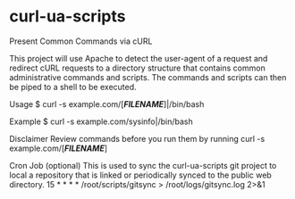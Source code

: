 # curl-ua-scripts
Present Common Commands via cURL

This project will use Apache to detect the user-agent of a request and redirect cURL requests to a directory structure that contains common administrative commands and scripts. The commands and scripts can then be piped to a shell to be executed. 

Usage
$ curl -s example.com/[***FILENAME***]|/bin/bash

Example
$ curl -s example.com/sysinfo|/bin/bash

Disclaimer
Review commands before you run them by running curl -s example.com/[***FILENAME***]

Cron Job (optional)
This is used to sync the curl-ua-scripts git project to local a repository that is linked or periodically synced to the public web directory. 
15 * * * * /root/scripts/gitsync > /root/logs/gitsync.log 2>&1

